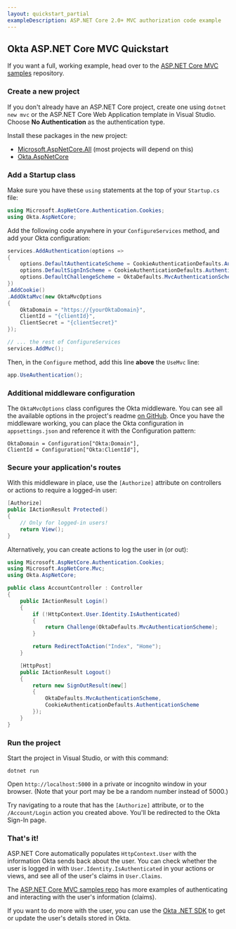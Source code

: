 ```yaml
---
layout: quickstart_partial
exampleDescription: ASP.NET Core 2.0+ MVC authorization code example
---
```


## Okta ASP.NET Core MVC Quickstart

If you want a full, working example, head over to the [ASP.NET Core MVC samples][example-repo] repository.

### Create a new project

If you don't already have an ASP.NET Core project, create one using `dotnet new mvc` or the ASP.NET Core Web Application template in Visual Studio. Choose **No Authentication** as the authentication type.

Install these packages in the new project:
* [Microsoft.AspNetCore.All] (most projects will depend on this)
* [Okta.AspNetCore]

### Add a Startup class

Make sure you have these `using` statements at the top of your `Startup.cs` file:

```csharp
using Microsoft.AspNetCore.Authentication.Cookies;
using Okta.AspNetCore;
```

Add the following code anywhere in your `ConfigureServices` method, and add your Okta configuration:

```csharp
services.AddAuthentication(options =>
{
    options.DefaultAuthenticateScheme = CookieAuthenticationDefaults.AuthenticationScheme;
    options.DefaultSignInScheme = CookieAuthenticationDefaults.AuthenticationScheme;
    options.DefaultChallengeScheme = OktaDefaults.MvcAuthenticationScheme;
})
.AddCookie()
.AddOktaMvc(new OktaMvcOptions
{
    OktaDomain = "https://{yourOktaDomain}",
    ClientId = "{clientId}",
    ClientSecret = "{clientSecret}"
});

// ... the rest of ConfigureServices
services.AddMvc();
```

Then, in the `Configure` method, add this line **above** the `UseMvc` line:

```csharp
app.UseAuthentication();
```

### Additional middleware configuration

The `OktaMvcOptions` class configures the Okta middleware. You can see all the available options in the project's readme [on GitHub][github-aspnetcore]. Once you have the middleware working, you can place the Okta configuration in `appsettings.json` and reference it with the Configuration pattern:

```chsarp
OktaDomain = Configuration["Okta:Domain"],
ClientId = Configuration["Okta:ClientId"],
```

### Secure your application's routes

With this middleware in place, use the `[Authorize]` attribute on controllers or actions to require a logged-in user:

```csharp
[Authorize]
public IActionResult Protected()
{
    // Only for logged-in users!
    return View();
}
```

Alternatively, you can create actions to log the user in (or out):

```csharp
using Microsoft.AspNetCore.Authentication.Cookies;
using Microsoft.AspNetCore.Mvc;
using Okta.AspNetCore;

public class AccountController : Controller
{
    public IActionResult Login()
    {
        if (!HttpContext.User.Identity.IsAuthenticated)
        {
            return Challenge(OktaDefaults.MvcAuthenticationScheme);
        }

        return RedirectToAction("Index", "Home");
    }

    [HttpPost]
    public IActionResult Logout()
    {
        return new SignOutResult(new[]
        {
            OktaDefaults.MvcAuthenticationScheme,
            CookieAuthenticationDefaults.AuthenticationScheme
        });
    }
}
```

### Run the project

Start the project in Visual Studio, or with this command:

```
dotnet run
```

Open `http://localhost:5000` in a private or incognito window in your browser. (Note that your port may be be a random number instead of 5000.)

Try navigating to a route that has the `[Authorize]` attribute, or to the `/Account/Login` action you created above. You'll be redirected to the Okta Sign-In page.

### That's it!

ASP.NET Core automatically populates `HttpContext.User` with the information Okta sends back about the user. You can check whether the user is logged in with `User.Identity.IsAuthenticated` in your actions or views, and see all of the user's claims in `User.Claims`.


The [ASP.NET Core MVC samples repo][example-repo] has more examples of authenticating and interacting with the user's information (claims).

If you want to do more with the user, you can use the [Okta .NET SDK] to get or update the user's details stored in Okta.

[example-repo]: https://github.com/okta/samples-aspnetcore
[github-aspnetcore]: https://github.com/okta/okta-aspnet
[Okta .NET SDK]: https://github.com/okta/okta-sdk-dotnet
[Microsoft.AspNetCore.All]: https://www.nuget.org/packages/Microsoft.AspNetCore.All
[Okta.AspNetCore]: https://www.nuget.org/packages/Okta.AspNetCore
